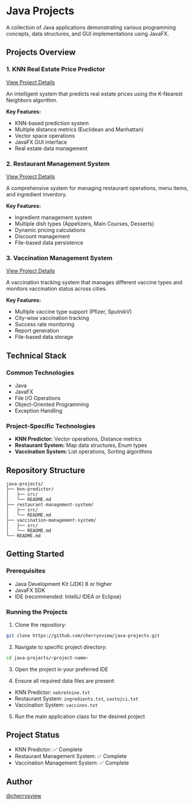 # Java Projects

A collection of Java applications demonstrating various programming concepts, data structures, and GUI implementations using JavaFX.

## Projects Overview

### 1. KNN Real Estate Price Predictor
[View Project Details](./knn-predictor/README.md)

An intelligent system that predicts real estate prices using the K-Nearest Neighbors algorithm.

**Key Features:**
- KNN-based prediction system
- Multiple distance metrics (Euclidean and Manhattan)
- Vector space operations
- JavaFX GUI interface
- Real estate data management

### 2. Restaurant Management System
[View Project Details](./restaurant-management-system/README.md)

A comprehensive system for managing restaurant operations, menu items, and ingredient inventory.

**Key Features:**
- Ingredient management system
- Multiple dish types (Appetizers, Main Courses, Desserts)
- Dynamic pricing calculations
- Discount management
- File-based data persistence

### 3. Vaccination Management System
[View Project Details](./vaccination-management-system/README.md)

A vaccination tracking system that manages different vaccine types and monitors vaccination status across cities.

**Key Features:**
- Multiple vaccine type support (Pfizer, SputnikV)
- City-wise vaccination tracking
- Success rate monitoring
- Report generation
- File-based data storage

## Technical Stack

### Common Technologies
- Java
- JavaFX
- File I/O Operations
- Object-Oriented Programming
- Exception Handling

### Project-Specific Technologies
- **KNN Predictor:** Vector operations, Distance metrics
- **Restaurant System:** Map data structures, Enum types
- **Vaccination System:** List operations, Sorting algorithms

## Repository Structure
```
java-projects/
├── knn-predictor/
│   ├── src/
│   └── README.md
├── restaurant-management-system/
│   ├── src/
│   └── README.md
├── vaccination-management-system/
│   ├── src/
│   └── README.md
└── README.md
```

## Getting Started

### Prerequisites
- Java Development Kit (JDK) 8 or higher
- JavaFX SDK
- IDE (recommended: IntelliJ IDEA or Eclipse)

### Running the Projects
1. Clone the repository:
```bash
git clone https://github.com/cherrysview/java-projects.git
```

2. Navigate to specific project directory:
```bash
cd java-projects/<project-name>
```

3. Open the project in your preferred IDE

4. Ensure all required data files are present:
- KNN Predictor: `nekretnine.txt`
- Restaurant System: `ingredients.txt`, `sastojci.txt`
- Vaccination System: `vaccines.txt`

5. Run the main application class for the desired project

## Project Status
- KNN Predictor: ✅ Complete
- Restaurant Management System: ✅ Complete
- Vaccination Management System: ✅ Complete

## Author
[@cherrysview](https://github.com/cherrysview)
